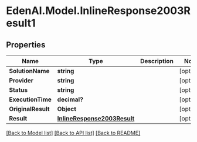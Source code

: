 # EdenAI.Model.InlineResponse2003Result1
## Properties

Name | Type | Description | Notes
------------ | ------------- | ------------- | -------------
**SolutionName** | **string** |  | [optional] 
**Provider** | **string** |  | [optional] 
**Status** | **string** |  | [optional] 
**ExecutionTime** | **decimal?** |  | [optional] 
**OriginalResult** | **Object** |  | [optional] 
**Result** | [**InlineResponse2003Result**](InlineResponse2003Result.md) |  | [optional] 

[[Back to Model list]](../README.md#documentation-for-models) [[Back to API list]](../README.md#documentation-for-api-endpoints) [[Back to README]](../README.md)

